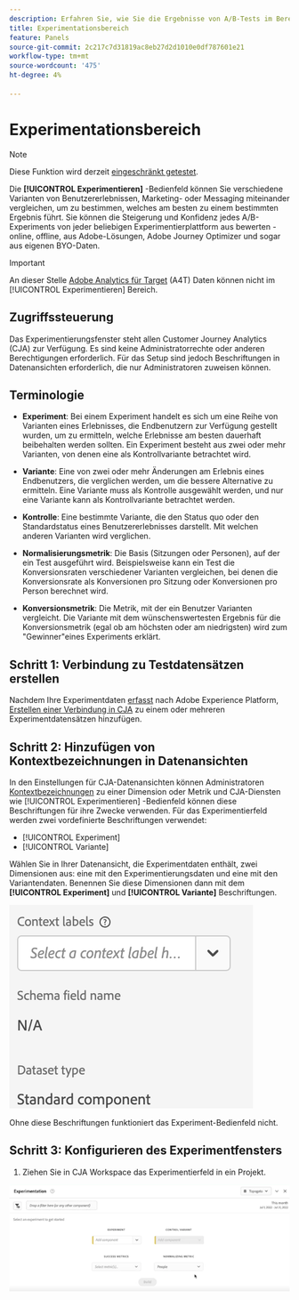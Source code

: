 ```yaml
---
description: Erfahren Sie, wie Sie die Ergebnisse von A/B-Tests im Bereich CJA-Experimentierung analysieren können.
title: Experimentationsbereich
feature: Panels
source-git-commit: 2c217c7d31819ac8eb27d2d1010e0df787601e21
workflow-type: tm+mt
source-wordcount: '475'
ht-degree: 4%

---
```



# Experimentationsbereich

>[!NOTE]
>
>Diese Funktion wird derzeit [eingeschränkt getestet](/help/release-notes/releases.md).

Die **[!UICONTROL Experimentieren]** -Bedienfeld können Sie verschiedene Varianten von Benutzererlebnissen, Marketing- oder Messaging miteinander vergleichen, um zu bestimmen, welches am besten zu einem bestimmten Ergebnis führt. Sie können die Steigerung und Konfidenz jedes A/B-Experiments von jeder beliebigen Experimentierplattform aus bewerten - online, offline, aus Adobe-Lösungen, Adobe Journey Optimizer und sogar aus eigenen BYO-Daten.

>[!IMPORTANT]
>
>An dieser Stelle [Adobe Analytics für Target](https://experienceleague.adobe.com/docs/target/using/integrate/a4t/a4t.html?lang=de) (A4T) Daten können nicht im [!UICONTROL Experimentieren] Bereich.

## Zugriffssteuerung

Das Experimentierungsfenster steht allen Customer Journey Analytics (CJA) zur Verfügung. Es sind keine Administratorrechte oder anderen Berechtigungen erforderlich. Für das Setup sind jedoch Beschriftungen in Datenansichten erforderlich, die nur Administratoren zuweisen können.

## Terminologie

* **Experiment**: Bei einem Experiment handelt es sich um eine Reihe von Varianten eines Erlebnisses, die Endbenutzern zur Verfügung gestellt wurden, um zu ermitteln, welche Erlebnisse am besten dauerhaft beibehalten werden sollten. Ein Experiment besteht aus zwei oder mehr Varianten, von denen eine als Kontrollvariante betrachtet wird.

* **Variante**: Eine von zwei oder mehr Änderungen am Erlebnis eines Endbenutzers, die verglichen werden, um die bessere Alternative zu ermitteln. Eine Variante muss als Kontrolle ausgewählt werden, und nur eine Variante kann als Kontrollvariante betrachtet werden.

* **Kontrolle**: Eine bestimmte Variante, die den Status quo oder den Standardstatus eines Benutzererlebnisses darstellt. Mit welchen anderen Varianten wird verglichen.

* **Normalisierungsmetrik**: Die Basis (Sitzungen oder Personen), auf der ein Test ausgeführt wird. Beispielsweise kann ein Test die Konversionsraten verschiedener Varianten vergleichen, bei denen die Konversionsrate als Konversionen pro Sitzung oder Konversionen pro Person berechnet wird.

* **Konversionsmetrik**: Die Metrik, mit der ein Benutzer Varianten vergleicht. Die Variante mit dem wünschenswertesten Ergebnis für die Konversionsmetrik (egal ob am höchsten oder am niedrigsten) wird zum &quot;Gewinner&quot;eines Experiments erklärt.

## Schritt 1: Verbindung zu Testdatensätzen erstellen

Nachdem Ihre Experimentdaten [erfasst](https://experienceleague.adobe.com/docs/experience-platform/ingestion/home.html?lang=en) nach Adobe Experience Platform, [Erstellen einer Verbindung in CJA](/help/connections/create-connection.md) zu einem oder mehreren Experimentdatensätzen hinzufügen.

## Schritt 2: Hinzufügen von Kontextbezeichnungen in Datenansichten

In den Einstellungen für CJA-Datenansichten können Administratoren [Kontextbezeichnungen](/help/data-views/component-settings/overview.md) zu einer Dimension oder Metrik und CJA-Diensten wie [!UICONTROL Experimentieren] -Bedienfeld können diese Beschriftungen für ihre Zwecke verwenden. Für das Experimentierfeld werden zwei vordefinierte Beschriftungen verwendet:

* [!UICONTROL Experiment]
* [!UICONTROL Variante]

Wählen Sie in Ihrer Datenansicht, die Experimentdaten enthält, zwei Dimensionen aus: eine mit den Experimentierungsdaten und eine mit den Variantendaten. Benennen Sie diese Dimensionen dann mit dem **[!UICONTROL Experiment]** und **[!UICONTROL Variante]** Beschriftungen.

![Kontextbezeichnung](assets/context-label.png)

Ohne diese Beschriftungen funktioniert das Experiment-Bedienfeld nicht.

## Schritt 3: Konfigurieren des Experimentfensters

1. Ziehen Sie in CJA Workspace das Experimentierfeld in ein Projekt.

![Experimentbereich](assets/experiment.png)




